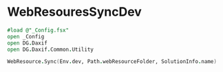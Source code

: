 # WebResouresSyncDev
```fsharp
#load @"_Config.fsx"
open _Config
open DG.Daxif
open DG.Daxif.Common.Utility

WebResource.Sync(Env.dev, Path.webResourceFolder, SolutionInfo.name)
```
